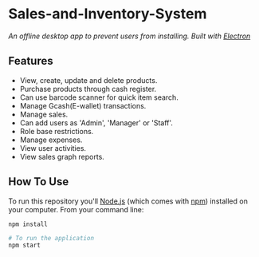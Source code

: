 # Sales-and-Inventory-System

*An offline desktop app to prevent users from installing. Built with [Electron](https://github.com/atom/electron)*

## Features

- View, create, update and delete products.
- Purchase products through cash register.
- Can use barcode scanner for quick item search.
- Manage Gcash(E-wallet) transactions.
- Manage sales.
- Can add users as 'Admin', 'Manager' or 'Staff'.
- Role base restrictions.
- Manage expenses.
- View user activities.
- View sales graph reports.

## How To Use

To run this repository you'll [Node.js](https://nodejs.org/en/download/) (which comes with [npm](https://www.npmjs.com/)) installed on your computer. From your command line:

``npm install`` 

``` bash
# To run the application
npm start
```
